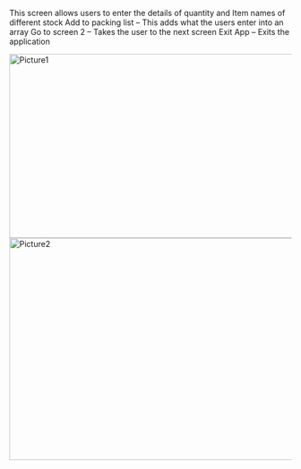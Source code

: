 This screen allows users to enter the details of quantity and Item names of different stock 
Add to packing list – This adds what the users enter into an array
Go to screen 2 – Takes the user to the next screen
Exit App – Exits the application


<img width="549" height="329" alt="Picture1" src="https://github.com/user-attachments/assets/10b3e5ec-520a-4b71-b29b-04ef45150278" />
<img width="602" height="397" alt="Picture2" src="https://github.com/user-attachments/assets/e6e497f6-ae30-4f8d-8401-ea730f243094" />

